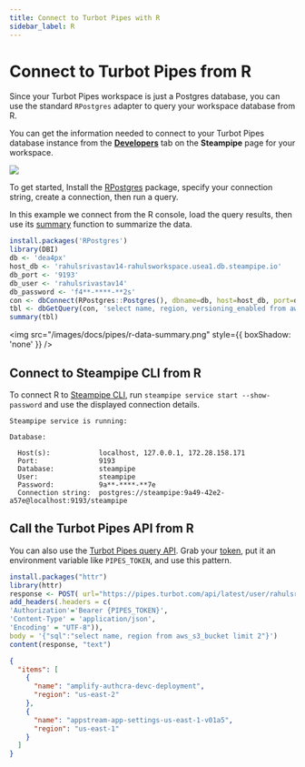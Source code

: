 ```yaml
---
title: Connect to Turbot Pipes with R
sidebar_label: R
---
```


# Connect to Turbot Pipes from R

Since your Turbot Pipes workspace is just a Postgres database, you can use the
standard `RPostgres` adapter to query your workspace database from R.

You can get the information needed to connect to your Turbot Pipes database instance from the **[Developers](/pipes/docs/using/steampipe/developers)** tab on the **Steampipe** page for your workspace.  

![](/images/docs/pipes/steampipe/pipes_steampipe_developer_database.png)

To get started, Install the
[RPostgres](https://cran.r-project.org/web/packages/RPostgres/index.html)
package, specify your connection string, create a connection, then run a query.

In this example we connect from the R console, load the query results, then use
its
[summary](https://www.rdocumentation.org/packages/base/versions/3.6.2/topics/summary)
function to summarize the data.

```r
install.packages('RPostgres')
library(DBI)
db <- 'dea4px'
host_db <- 'rahulsrivastav14-rahulsworkspace.usea1.db.steampipe.io'
db_port <- '9193'
db_user <- 'rahulsrivastav14'
db_password <- 'f4**-****-**2s'
con <- dbConnect(RPostgres::Postgres(), dbname=db, host=host_db, port=db_port, user=db_user, password=db_password)
tbl <- dbGetQuery(con, 'select name, region, versioning_enabled from aws_s3_bucket')
summary(tbl)
```

<img src="/images/docs/pipes/r-data-summary.png" style={{ boxShadow: 'none' }} />

## Connect to Steampipe CLI from R

To connect R to [Steampipe CLI](https://steampipe.io/downloads), run
`steampipe service start --show-password` and use the displayed connection
details.

```
Steampipe service is running:

Database:

  Host(s):            localhost, 127.0.0.1, 172.28.158.171
  Port:               9193
  Database:           steampipe
  User:               steampipe
  Password:           9a**-****-**7e
  Connection string:  postgres://steampipe:9a49-42e2-a57e@localhost:9193/steampipe
```

## Call the Turbot Pipes API from R

You can also use the
[Turbot Pipes query API](/pipes/docs/develop/query-api).
Grab your [token](/pipes/docs/profile#tokens), put it an
environment variable like `PIPES_TOKEN`, and use this pattern.

```r
install.packages("httr")
library(httr)
response <- POST( url="https://pipes.turbot.com/api/latest/user/rahulsrivastav14/workspace/rahulsworkspace/query",
add_headers(.headers = c(
'Authorization'='Bearer {PIPES_TOKEN}',
'Content-Type' = 'application/json',
'Encoding' = "UTF-8")),
body = '{"sql":"select name, region from aws_s3_bucket limit 2"}')
content(response, "text")
```

```json
{
  "items": [
    {
      "name": "amplify-authcra-devc-deployment",
      "region": "us-east-2"
    },
    {
      "name": "appstream-app-settings-us-east-1-v01a5",
      "region": "us-east-1"
    }
  ]
}
```
